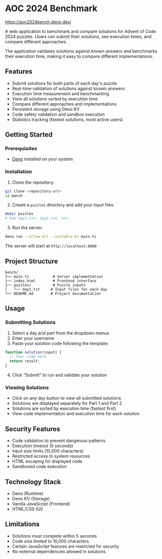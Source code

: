 # AOC 2024 Benchmark

https://aoc2024bench.deno.dev/

A web application to benchmark and compare solutions for Advent of Code 2024
puzzles. Users can submit their solutions, see execution times, and compare
different approaches.

The application validates solutions against known answers and benchmarks their
execution time, making it easy to compare different implementations.

## Features

- Submit solutions for both parts of each day's puzzle
- Real-time validation of solutions against known answers
- Execution time measurement and benchmarking
- View all solutions sorted by execution time
- Compare different approaches and implementations
- Persistent storage using Deno KV
- Code safety validation and sandbox execution
- Statistics tracking (fastest solutions, most active users)

## Getting Started

### Prerequisites

- [Deno](https://deno.land/) installed on your system

### Installation

1. Clone the repository:

```bash
git clone <repository-url>
cd bench
```

2. Create a `puzzles` directory and add your input files:

```bash
mkdir puzzles
# Add day1.txt, day2.txt, etc.
```

3. Run the server:

```bash
deno run --allow-all --unstable-kv main.ts
```

The server will start at `http://localhost:8000`

## Project Structure

```
bench/
├── main.ts           # Server implementation
├── index.html        # Frontend interface
├── puzzles/          # Puzzle inputs
│   └── day1.txt     # Input files for each day
└── README.md        # Project documentation
```

## Usage

### Submitting Solutions

1. Select a day and part from the dropdown menus
2. Enter your username
3. Paste your solution code following the template:

```javascript
function solution(input) {
  // Your code here
  return result;
}
```

4. Click "Submit" to run and validate your solution

### Viewing Solutions

- Click on any day button to view all submitted solutions
- Solutions are displayed separately for Part 1 and Part 2
- Solutions are sorted by execution time (fastest first)
- View code implementation and execution time for each solution

## Security Features

- Code validation to prevent dangerous patterns
- Execution timeout (5 seconds)
- Input size limits (10,000 characters)
- Restricted access to system resources
- HTML escaping for displayed code
- Sandboxed code execution

## Technology Stack

- Deno (Runtime)
- Deno KV (Storage)
- Vanilla JavaScript (Frontend)
- HTML/CSS (UI)

## Limitations

- Solutions must complete within 5 seconds
- Code size limited to 10,000 characters
- Certain JavaScript features are restricted for security
- No external dependencies allowed in solutions
